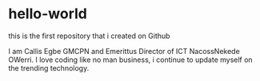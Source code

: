 # hello-world
this is the first repository that i created on Github

I am Callis Egbe GMCPN and Emerittus Director of ICT NacossNekede OWerri.
I love coding like no man business, i continue to update myself on the trending technology.
